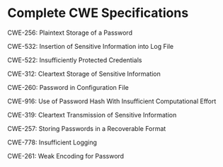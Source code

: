 

# Complete CWE Specifications

CWE-256: Plaintext Storage of a Password

CWE-532: Insertion of Sensitive Information into Log File

CWE-522: Insufficiently Protected Credentials

CWE-312: Cleartext Storage of Sensitive Information

CWE-260: Password in Configuration File

CWE-916: Use of Password Hash With Insufficient Computational Effort

CWE-319: Cleartext Transmission of Sensitive Information

CWE-257: Storing Passwords in a Recoverable Format

CWE-778: Insufficient Logging

CWE-261: Weak Encoding for Password